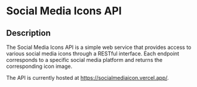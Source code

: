 # Social Media Icons API

## Description

The Social Media Icons API is a simple web service that provides access to various social media icons through a RESTful interface. Each endpoint corresponds to a specific social media platform and returns the corresponding icon image.

The API is currently hosted at <a href="https://socialmediaicon.vercel.app/">https://socialmediaicon.vercel.app/</a>.
